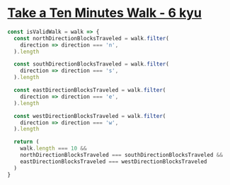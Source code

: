# [Take a Ten Minutes Walk - 6 kyu](https://www.codewars.com/kata/54da539698b8a2ad76000228)

```javascript
const isValidWalk = walk => {
  const northDirectionBlocksTraveled = walk.filter(
    direction => direction === 'n',
  ).length

  const southDirectionBlocksTraveled = walk.filter(
    direction => direction === 's',
  ).length

  const eastDirectionBlocksTraveled = walk.filter(
    direction => direction === 'e',
  ).length

  const westDirectionBlocksTraveled = walk.filter(
    direction => direction === 'w',
  ).length

  return (
    walk.length === 10 &&
    northDirectionBlocksTraveled === southDirectionBlocksTraveled &&
    eastDirectionBlocksTraveled === westDirectionBlocksTraveled
  )
}
```
